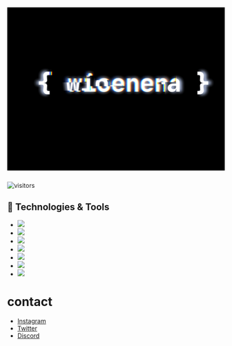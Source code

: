 <h1 align="center">
    <img src="./wioenena.gif" alt="wioenena"/>
</h1>

![visitors](https://visitor-badge.laobi.icu/badge?page_id=wioenena-q.wioenena-q)



## 🔧 Technologies & Tools
- ![](https://img.shields.io/badge/OS-Linux-black?style=for-the-badge&logo=linux&logoColor=black)
- ![](https://img.shields.io/badge/Editor-VHEditor-brightgreen?style=for-the-badge&logo=visual-studio-code&logoColor=brightgreen)
- ![](https://img.shields.io/badge/Code-JavaScript-black?style=for-the-badge&logo=javascript&logoColor=cyan)
- ![](https://img.shields.io/badge/Code-Python-black?style=for-the-badge&logo=python&logoColor=magenta)
- ![](https://img.shields.io/badge/Code-Java-black?style=for-the-badge&logo=java&logoColor=yellow)
- ![](https://img.shields.io/badge/Code-CS-black?style=for-the-badge&logo=c-sharp&logoColor=blue)
- ![](https://img.shields.io/badge/Tools-MySql-black?style=for-the-badge&logo=mysql&logoColor=yellow&)

# contact
- [Instagram](https://instagram.com/wioenena.q)
- [Twitter](https://twitter.com/wioenena)
- [Discord](https://discord.gg/BwyEkW4Qax)